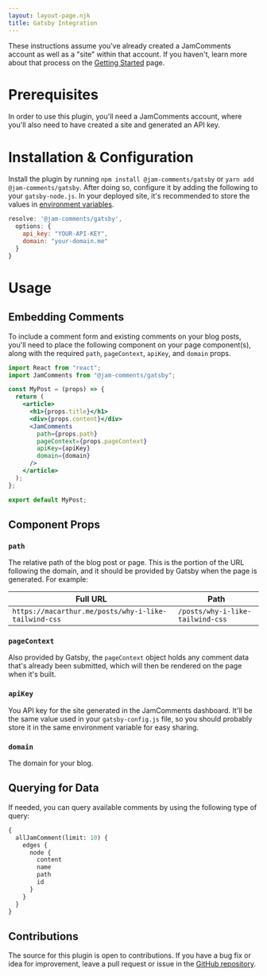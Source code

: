 ```yaml
---
layout: layout-page.njk
title: Gatsby Integration
---
```


These instructions assume you've already created a JamComments account as well as a "site" within that account. If you haven't, learn more about that process on the [Getting Started](/docs/getting-started) page.

# Prerequisites

In order to use this plugin, you'll need a JamComments account, where you'll also need to have created a site and generated an API key.

# Installation & Configuration

Install the plugin by running `npm install @jam-comments/gatsby` or `yarn add @jam-comments/gatsby`. After doing so, configure it by adding the following to your `gatsby-node.js`. In your deployed site, it's recommended to store the values in [environment variables](https://www.gatsbyjs.com/docs/how-to/local-development/environment-variables/).

```javascript
resolve: '@jam-comments/gatsby',
  options: {
    api_key: "YOUR-API-KEY",
    domain: "your-domain.me"
  }
}
```

# Usage

## Embedding Comments

To include a comment form and existing comments on your blog posts, you'll need to place the following component on your page component(s), along with the required `path`, `pageContext`, `apiKey`, and `domain` props.

```jsx
import React from "react";
import JamComments from "@jam-comments/gatsby";

const MyPost = (props) => {
  return (
    <article>
      <h1>{props.title}</h1>
      <div>{props.content}</div>
      <JamComments
        path={props.path}
        pageContext={props.pageContext}
        apiKey={apiKey}
        domain={domain}
      />
    </article>
  );
};

export default MyPost;
```

## Component Props

### `path`

The relative path of the blog post or page. This is the portion of the URL following the domain, and it should be provided by Gatsby when the page is generated. For example:

Full URL                                             | Path
---------------------------------------------------- | --------------------------------
`https://macarthur.me/posts/why-i-like-tailwind-css` | `/posts/why-i-like-tailwind-css`

### `pageContext`

Also provided by Gatsby, the `pageContext` object holds any comment data that's already been submitted, which will then be rendered on the page when it's built.

### `apiKey`

You API key for the site generated in the JamComments dashboard. It'll be the same value used in your `gatsby-config.js` file, so you should probably store it in the same environment variable for easy sharing.

### `domain`

The domain for your blog.

## Querying for Data

If needed, you can query available comments by using the following type of query:

```graphql
{
  allJamComment(limit: 10) {
    edges {
      node {
        content
        name
        path
        id
      }
    }
  }
}
```

## Contributions

The source for this plugin is open to contributions. If you have a bug fix or idea for improvement, leave a pull request or issue in the [GitHub repository](https://github.com/alexmacarthur/@jam-comments/gatsby).
